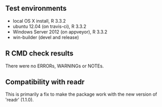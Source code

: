 ## Test environments
* local OS X install, R 3.3.2
* ubuntu 12.04 (on travis-ci), R 3.3.2
* Windows Server 2012 (on appveyor), R 3.3.2
* win-builder (devel and release)

## R CMD check results
There were no ERRORs, WARNINGs or NOTEs.

## Compatibility with readr
This is primarily a fix to make the package work with the new version of 'readr' (1.1.0).

